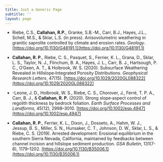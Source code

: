 ```yaml
---
title: Just a Generic Page
subtitle: ''
layout: page
---
```


* Riebe, C.S., **Callahan, R.P.**, Granke, S.B.-M., Carr, B.J., Hayes, J.L., Schell, M.S., & Sklar, L.S. (in press). Anisovolumetric weathering in granitic saprolite controlled by climate and erosion rates. *Geology*. [https://doi.org/10.1130/G48191.1](https://doi.org/10.1130/G48191.1)

* **Callahan, R. P.**, Riebe, C. S., Pasquet, S., Ferrier, K. L., Grana, D., Sklar, L. S., Taylor, N. J., Flinchum, B. A., Hayes, J. L., Carr, B. J., Hartsough, P. C., O’Geen, A. T., & Holbrook, W. S. (2020). Subsurface Weathering Revealed in Hillslope‐Integrated Porosity Distributions. *Geophysical Research Letters*, 47(15). [https://doi.org/10.1029/2020GL088322](https://doi.org/10.1029/2020GL088322)

* -Leone, J. D., Holbrook, W. S., Riebe, C. S., Chorover, J., Ferré, T. P. A., Carr, B. J., & **Callahan, R. P.** (2020). Strong slope‐aspect control of regolith thickness by bedrock foliation. *Earth Surface Processes and Landforms*, 45(12), 2998–3010. [https://doi.org/10.1002/esp.4947](https://doi.org/10.1002/esp.4947)

* **Callahan, R. P.**, Ferrier, K. L., Dixon, J., Dosseto, A., Hahm, W. J., Jessup, B. S., Miller, S. N., Hunsaker, C. T., Johnson, D. W., Sklar, L. S., & Riebe, C. S. (2019). Arrested development: Erosional equilibrium in the southern Sierra Nevada, California, maintained by feedbacks between channel incision and hillslope sediment production. *GSA Bulletin*, 131(7-8), 1179–1202. [https://doi.org/10.1130/B35006.1](https://doi.org/10.1130/B35006.1) 





